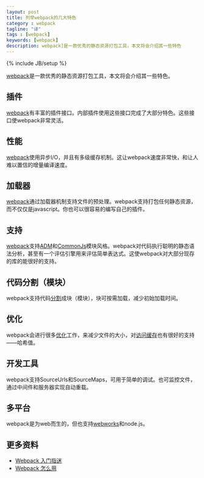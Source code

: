 ```yaml
---
layout: post
title: 列举webpack的几大特色
category : webpack
tagline: "译"
tags : [webpack]
keywords: [webpack]
description: webpack]是一款优秀的静态资源打包工具，本文将会介绍其一些特色
---
```

{% include JB/setup %}

[webpack][webpack]是一款优秀的静态资源打包工具，本文将会介绍其一些特色。

## 插件
[webpack][webpack]有丰富的插件接口。内部插件使用这些接口完成了大部分特色。这些接口使webpack非常灵活。

## 性能
[webpack][webpack]使用异步I/O，并且有多级缓存机制。这让webpack速度非常快，和让人难以置信的增量编译速度。

## 加载器
[webpack]通过加载器机制支持文件的预处理。webpack支持打包任何静态资源，而不仅仅是javascript。你也可以很容易的编写自己的插件。

## 支持
[webpack][webpack]支持[ADM](http://webpack.github.io/docs/amd.html)和[CommonJs](http://webpack.github.io/docs/commonjs.html)模块风格。webpack对代码执行聪明的静态语法分析，甚至有一个评估引擎用来评估简单表达式。这使webpack对大部分现存的库的能很好的支持。

## 代码分割（模块）
webpack支持代码[分割](http://webpack.github.io/docs/code-splitting.html)成块（模块），块可按需加载，减少初始加载时间。

## 优化
webpack会进行很多[优化](http://webpack.github.io/docs/optimization.html)工作，来减少文件的大小，对[访问缓存](http://webpack.github.io/docs/long-term-caching.html)也有很好的支持——哈希值。

## 开发工具
webpack支持SourceUrls和SourceMaps，可用于简单的调试。也可监控文件，通过中间件和服务器实现自动重载。

## 多平台
webpack是为web而生的，但也支持[webworks](https://github.com/webpack/worker-loader)和node.js。

## 更多资料
- [Webpack 入门指迷](http://segmentfault.com/a/1190000002551952)
- [Webpack 怎么用](http://segmentfault.com/a/1190000002552008)

[webpack]: http://webpack.github.io/